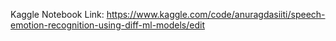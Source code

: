 Kaggle Notebook Link:
https://www.kaggle.com/code/anuragdasiiti/speech-emotion-recognition-using-diff-ml-models/edit
